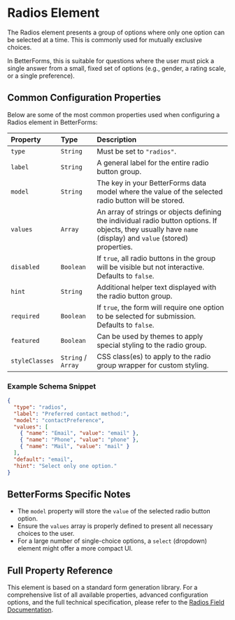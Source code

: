 # Radios Element

The Radios element presents a group of options where only one option can be selected at a time. This is commonly used for mutually exclusive choices.

In BetterForms, this is suitable for questions where the user must pick a single answer from a small, fixed set of options (e.g., gender, a rating scale, or a single preference).

## Common Configuration Properties

Below are some of the most common properties used when configuring a Radios element in BetterForms:

| Property       | Type    | Description                                                                                                |
| :------------- | :------ | :--------------------------------------------------------------------------------------------------------- |
| `type`         | `String`| Must be set to `"radios"`.                                                                               |
| `label`        | `String`| A general label for the entire radio button group.                                                           |
| `model`        | `String`| The key in your BetterForms data model where the value of the selected radio button will be stored.          |
| `values`       | `Array` | An array of strings or objects defining the individual radio button options. If objects, they usually have `name` (display) and `value` (stored) properties. |
| `disabled`     | `Boolean`| If `true`, all radio buttons in the group will be visible but not interactive. Defaults to `false`.        |
| `hint`         | `String`| Additional helper text displayed with the radio button group.                                                |
| `required`     | `Boolean`| If `true`, the form will require one option to be selected for submission. Defaults to `false`.              |
| `featured`     | `Boolean`| Can be used by themes to apply special styling to the radio group.                                         |
| `styleClasses` | `String` / `Array` | CSS class(es) to apply to the radio group wrapper for custom styling.                                      |

### Example Schema Snippet

```json
{
  "type": "radios",
  "label": "Preferred contact method:",
  "model": "contactPreference",
  "values": [
    { "name": "Email", "value": "email" },
    { "name": "Phone", "value": "phone" },
    { "name": "Mail", "value": "mail" }
  ],
  "default": "email",
  "hint": "Select only one option."
}
```

## BetterForms Specific Notes

*   The `model` property will store the `value` of the selected radio button option.
*   Ensure the `values` array is properly defined to present all necessary choices to the user.
*   For a large number of single-choice options, a `select` (dropdown) element might offer a more compact UI.

## Full Property Reference

This element is based on a standard form generation library. For a comprehensive list of all available properties, advanced configuration options, and the full technical specification, please refer to the [Radios Field Documentation](https://vue-generators.gitbook.io/vue-generators/fields/core-fields/radios). 